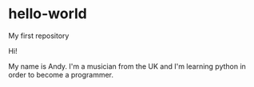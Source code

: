# hello-world
My first repository

Hi!

My name is Andy. I'm a musician from the UK and I'm learning python in order to become a programmer.
